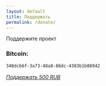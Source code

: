 ```yaml
---
layout: default
title: Поддержать
permalink: /donate/
---
```

<p>Поддержите проект</p>


### Bitcoin:
```html
348dcb6f-3a73-48a8-86dc-4383b1b08942
```

<style>@import url("//portal.fondy.eu/mportal/static/css/button.css");</style>
<a href="https://api.fondy.eu/s/sYxcaFx2" data-button="" class="f-p-b" style="--fpb-background:#dfdfdf; --fpb-color:#000000; --fpb-border-color:#000000; --fpb-border-width:1px; --fpb-font-weight:700; --fpb-font-size:17px; --fpb-border-radius:22px;">
<i data-text="name">Поддержать</i>
<i data-text="amount">500 RUB</i>
</a>
